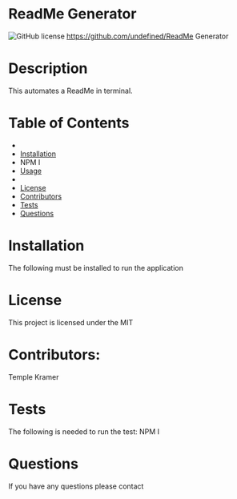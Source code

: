 # ReadMe Generator
  ![GitHub license](https://img.shields.io/badge/license-MIT-blue.svg)
  https://github.com/undefined/ReadMe Generator
  # Description
  This automates a ReadMe in terminal. 
  # Table of Contents
  * 
  * [Installation](#installation)
  * NPM I
  * [Usage](#usage)
  * 
  * [License](#license)
  * [Contributors](#contributors)
  * [Tests](#tests)
  * [Questions](#questions)
  # Installation
  The following must be installed to run the application
  # License
  This project is licensed under the MIT
  # Contributors:
  Temple Kramer
  # Tests 
  The following is needed to run the test: NPM I 
  # Questions
  If you have any questions please contact 


